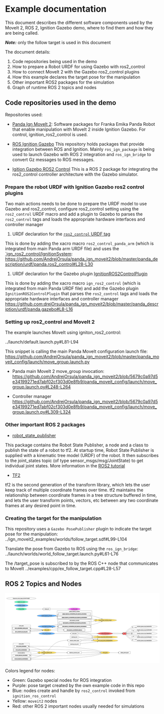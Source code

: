 # Example documentation

This document describes the different software components
used by the MoveIt 2, ROS 2, Ignition Gazebo demo,
where to find them and how they are being called.

***Note:*** only the follow target is used in this document

The document details:

 1. Code repositories being used in the demo
 1. How to prepare a Robot URDF for using Gazebo with ros2_control
 1. How to connect MoveIt 2 with the Gazebo ros2_control plugins
 1. How this example declares the target pose for the manipulation
 1. Other important ROS2 packages for the simulation
 1. Graph of runtime ROS 2 topics and nodes

## Code repositories used in the demo 

Repositories used:

* [Panda Ign MoveIt 2](https://github.com/AndrejOrsula/panda_ign_moveit2):
  Software packages for Franka Emika Panda Robot that enable manipulation with MoveIt 2 
  inside Ignition Gazebo. For control, ignition_ros2_control is used.

* [ROS Ignition Gazebo](https://github.com/gazebosim/ros_gz/tree/galactichttps://github.com/gazebosim/ros_gz/tree/galactic)
  This repository holds packages that provide integration between ROS and Ignition.
  Mainly `ros_ign_package` is being used to launch Gazebo with ROS 2 integration 
  and `ros_ign_bridge` to convert Gz messages to ROS messages.

* [Igition Gazebo ROS2 Control](https://github.com/ros-controls/gazebo_ros2_control/tree/galactic)
  This is a ROS 2 package for integrating the ros2_control controller architecture
  with the Gazebo simulator.

### Prepare the robot URDF with Ignition Gazebo ros2 control plugins 

Two main actions needs to be done to prepare the URDF model to use Gazebo and
ros2_control, configure ros2_control setting using the `ros2_control` URDF
macro and add a plugin to Gazebo to parses the `ros2_control` tags and 
loads the appropriate hardware interfaces and controller manager

1. URDF declaration for the [`ros2_control` URDF tag](https://control.ros.org/master/doc/getting_started/getting_started.html#hardware-description-in-urdf)

This is done by adding the xacro macro `ros2_control_panda_arm` (which is 
integrated from main Panda arm URDF file) and uses the
[`ign_ros2_control/IgnitionSystem](https://github.com/ros-controls/gz_ros2_control/blob/master/README.md?plain=1#L93-L118):
https://github.com/AndrejOrsula/panda_ign_moveit2/blob/master/panda_description/urdf/panda.ros2_control#L28-L30

1. URDF declaration for the Gazebo plugin [IgnitionROS2ControlPlugin](https://github.com/ros-controls/gz_ros2_control/blob/master/README.md?plain=1#L153-L169)

This is done by adding the xacro macro `ign_ros2_control` (which is integrated 
from main Panda URDF file) and add the Gazebo plugin `IgnitionROS2ControlPlugin`
that parses the `ros2_control` tags and loads the appropriate hardware interfaces and controller manager
https://github.com:drejOrsula/panda_ign_moveit2/blob/master/panda_description/urdf/panda.gazebo#L8-L16

### Setting up ros2_control and MoveIt 2

The example launches MoveIt using igniton_ros2_control:

../launch/default.launch.py#L81-L94

This snippet is calling the main Panda MoveIt configuration launch file:
https://github.com/AndrejOrsula/panda_ign_moveit2/blob/master/panda_moveit_config/launch/move_group.launch.py

* Panda main MoveIt 2 move_group invocation:
https://github.com/AndrejOrsula/panda_ign_moveit2/blob/5679c0a97d5e34199271ed7abf02cf303d0e8fb9/panda_moveit_config/launch/move_group.launch.py#L248-L264

* Controller manager
https://github.com/AndrejOrsula/panda_ign_moveit2/blob/5679c0a97d5e34199271ed7abf02cf303d0e8fb9/panda_moveit_config/launch/move_group.launch.py#L309-L324

### Other important ROS 2 packages

* [robot_state_publisher](https://github.com/ros/robot_state_publisher)

This package contains the Robot State Publisher, a node and a class to publish
the state of a robot to tf2. At startup time, Robot State Publisher is 
supplied with a kinematic tree model (URDF) of the robot. It then subscribes 
to the joint_states topic (of type sensor_msgs/msg/JointState) to get
individual joint states. More information in the
[ROS2 tutorial](https://docs.ros.org/en/galactic/Tutorials/Intermediate/URDF/Using-URDF-with-Robot-State-Publisher.html)

* [TF2](http://wiki.ros.org/tf2)

tf2 is the second generation of the transform library, which lets the user
keep track of multiple coordinate frames over time. tf2 maintains the 
relationship between coordinate frames in a tree structure buffered in 
time, and lets the user transform points, vectors, etc between any 
two coordinate frames at any desired point in time.

### Creating the target for the manipulation

This repository uses a `Gazebo PosePublisher` plugin to indicate the target pose for the manipulation:
../ign_moveit2_examples/worlds/follow_target.sdf#L99-L104

Translate the pose from Gazebo to ROS using the `ros_ign_bridge`:
../launch/worlds/world_follow_target.launch.py#L61-L76

The /target_pose is subscribed to by the ROS C++ node that communicates to MoveIt
../examples/cpp/ex_follow_target.cpp#L28-L57

## ROS 2 Topics and Nodes

![ROS 2 Graph of the demo](ros_rqt_graph.png)

Colors legend for nodes:
 * Green: Gazebo special nodes for ROS integration
 * Purple: pose target created by the own example code in this repo
 * Blue: nodes create and handle by `ros2_control` invoked from `ignition_ros_control`
 * Yellow: `moveit2` nodes
 * Red: other ROS 2 important nodes usually needed for simulations

